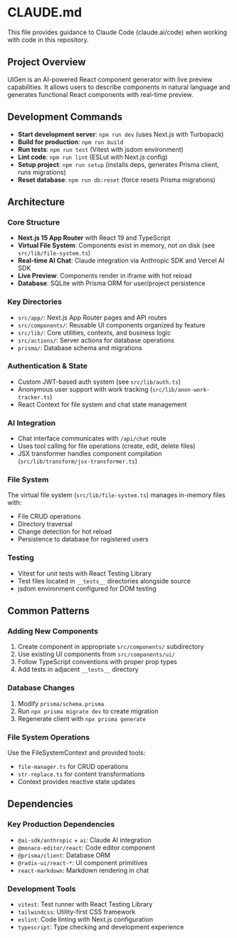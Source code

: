 # CLAUDE.md

This file provides guidance to Claude Code (claude.ai/code) when working with code in this repository.

## Project Overview

UIGen is an AI-powered React component generator with live preview capabilities. It allows users to describe components in natural language and generates functional React components with real-time preview.

## Development Commands

- **Start development server**: `npm run dev` (uses Next.js with Turbopack)
- **Build for production**: `npm run build`
- **Run tests**: `npm run test` (Vitest with jsdom environment)
- **Lint code**: `npm run lint` (ESLut with Next.js config)
- **Setup project**: `npm run setup` (installs deps, generates Prisma client, runs migrations)
- **Reset database**: `npm run db:reset` (force resets Prisma migrations)

## Architecture

### Core Structure
- **Next.js 15 App Router** with React 19 and TypeScript
- **Virtual File System**: Components exist in memory, not on disk (see `src/lib/file-system.ts`)
- **Real-time AI Chat**: Claude integration via Anthropic SDK and Vercel AI SDK
- **Live Preview**: Components render in iframe with hot reload
- **Database**: SQLite with Prisma ORM for user/project persistence

### Key Directories
- `src/app/`: Next.js App Router pages and API routes
- `src/components/`: Reusable UI components organized by feature
- `src/lib/`: Core utilities, contexts, and business logic
- `src/actions/`: Server actions for database operations
- `prisma/`: Database schema and migrations

### Authentication & State
- Custom JWT-based auth system (see `src/lib/auth.ts`)
- Anonymous user support with work tracking (`src/lib/anon-work-tracker.ts`)
- React Context for file system and chat state management

### AI Integration
- Chat interface communicates with `/api/chat` route
- Uses tool calling for file operations (create, edit, delete files)
- JSX transformer handles component compilation (`src/lib/transform/jsx-transformer.ts`)

### File System
The virtual file system (`src/lib/file-system.ts`) manages in-memory files with:
- File CRUD operations
- Directory traversal
- Change detection for hot reload
- Persistence to database for registered users

### Testing
- Vitest for unit tests with React Testing Library
- Test files located in `__tests__` directories alongside source
- jsdom environment configured for DOM testing

## Common Patterns

### Adding New Components
1. Create component in appropriate `src/components/` subdirectory
2. Use existing UI components from `src/components/ui/`
3. Follow TypeScript conventions with proper prop types
4. Add tests in adjacent `__tests__` directory

### Database Changes
1. Modify `prisma/schema.prisma`
2. Run `npx prisma migrate dev` to create migration
3. Regenerate client with `npx prisma generate`

### File System Operations
Use the FileSystemContext and provided tools:
- `file-manager.ts` for CRUD operations
- `str-replace.ts` for content transformations
- Context provides reactive state updates

## Dependencies

### Key Production Dependencies
- `@ai-sdk/anthropic` + `ai`: Claude AI integration
- `@monaco-editor/react`: Code editor component
- `@prisma/client`: Database ORM
- `@radix-ui/react-*`: UI component primitives
- `react-markdown`: Markdown rendering in chat

### Development Tools
- `vitest`: Test runner with React Testing Library
- `tailwindcss`: Utility-first CSS framework
- `eslint`: Code linting with Next.js configuration
- `typescript`: Type checking and development experience